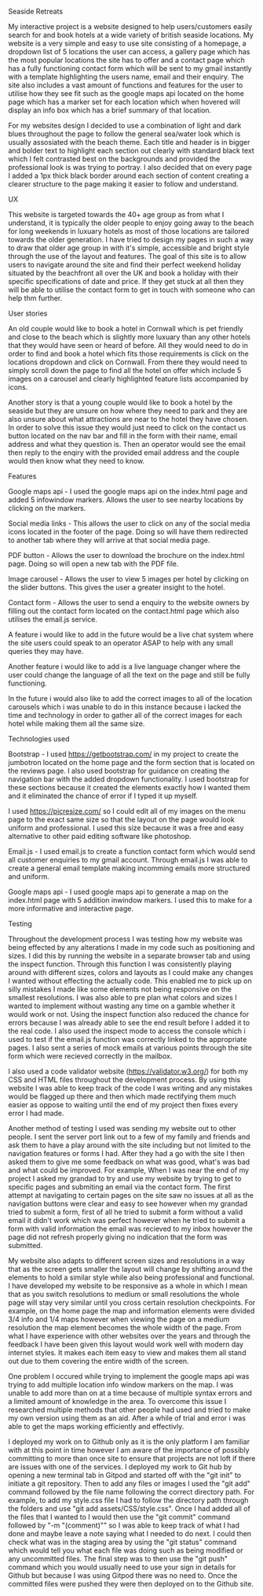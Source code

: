 Seaside Retreats

My interactive project is a website designed to help users/customers easily search for and book hotels at a wide variety of british seaside locations. My website is a very simple and easy to use site consisting of a homepage, a dropdown list of 5 locations the user can access, a gallery page which has the most popular locations the site has to offer and a contact page which has a fully functioning contact form which will be sent to my gmail instantly with a template highlighting the users name, email and their enquiry. The site also includes a vast amount of functions and features for the user to utilise how they see fit such as the google maps api located on the home page which has a marker set for each location which when hovered will display an info box which has a brief summary of that location. 

For my websites design I decided to use a combination of light and dark blues throughout the page to follow the general sea/water look which is usually assosiated with the beach theme. Each title and header is in bigger and bolder text to highlight each section out clearly with standard black text which I felt contrasted best on the backgrounds and provided the professional look is was trying to portray. I also decided that on every page I added a 1px thick black border around each section of content creating a clearer structure to the page making it easier to follow and understand.

UX

This website is targeted towards the 40+ age group as from what I understand, it is typically the older people to enjoy going away to the beach for long weekends in luxuary hotels as most of those locations are tailored towards the older generation. I have tried to design my pages in such a way to draw that older age group in with it's simple, accessible and bright style through the use of the layout and features. The goal of this site is to allow users to navigate around the site and find their perfect weekend holiday situated by the beachfront all over the UK and book a holiday with their specific specifications of date and price. If they get stuck at all then they will be able to utilise the contact form to get in touch with someone who can help thm further. 

User stories

An old couple would like to book a hotel in Cornwall which is pet friendly and close to the beach which is slightly more luxuary than any other hotels that they would have seen or heard of before. All they would need to do in order to find and book a hotel which fits those requirements is click on the locations dropdown and click on Cornwall. From there they would need to simply scroll down the page to find all the hotel on offer which include 5 images on a carousel and clearly highlighted feature lists accompanied by icons. 

Another story is that a young couple would like to book a hotel by the seaside but they are unsure on how where they need to park and they are also unsure about what attractions are near to the hotel they have chosen. In order to solve this issue they would just need to click on the contact us button located on the nav bar and fill in the form with their name, email address and what they question is. Then an operator would see the email then reply to the enqiry with the provided email address and the couple would then know what they need to know.

Features

Google maps api - I used the google maps api on the index.html page and added 5 infowindow markers. Allows the user to see nearby locations by clicking on the markers.

Social media links - This allows the user to click on any of the social media icons located in the footer of the page. Doing so will have them redirected to another tab where they will arrive at that social media page.

PDF button - Allows the user to download the brochure on the index.html page. Doing so will open a new tab with the PDF file.

Image carousel - Allows the user to view 5 images per hotel by clicking on the slider buttons. This gives the user a greater insight to the hotel.

Contact form - Allows the user to send a enquiry to the website owners by filling out the contact form located on the contact.html page which also utilises the email.js service.

A feature i would like to add in the future would be a live chat system where the site users could speak to an operator ASAP to help with any small queries they may have. 

Another feature i would like to add is a live language changer where the user could change the language of all the text on the page and still be fully functioning.

In the future i would also like to add the correct images to all of the location carousels which i was unable to do in this instance because i lacked the time and technology in order to gather all of the correct images for each hotel while making them all the same size.

Technologies used 

Bootstrap - I used https://getbootstrap.com/ in my project to create the jumbotron located on the home page and the form section that is located on the reviews page. I also used bootstrap for guidance on creating the navigation bar with the added dropdown functionality. I used bootstrap for these sections because it created the elements exactly how I wanted them and it eliminated the chance of error if I typed it up myself.

I used https://picresize.com/ so I could edit all of my images on the menu page to the exact same size so that the layout on the page would look uniform and professional. I used this size because it was a free and easy alternative to other paid editing software like photoshop.

Email.js - I used email.js to create a function contact form which would send all customer enquiries to my gmail account. Through email.js I was able to create a general email template making incomming emails more structured and uniform. 

Google maps api - I used google maps api to generate a map on the index.html page with 5 addition inwindow markers. I used this to make for a more informative and interactive page.

Testing

Throughout the development process I was testing how my website was being effected by any alterations I made in my code such as positioning and sizes. I did this by running the website in a separate browser tab and using the inspect function. Through this function I was consistently playing around with different sizes, colors and layouts as I could make any changes I wanted without effecting the actually code. This enabled me to pick up on silly mistakes I made like some elements not being responsive on the smallest resolutions. I was also able to pre plan what colors and sizes I wanted to implement without wasting any time on a gamble whether it would work or not. Using the inspect function also reduced the chance for errors because I was already able to see the end result before I added it to the real code. I also used the inspect mode to access the console which i used to test if the email.js function was correctly linked to the appropriate pages. I also sent a series of mock emails at various points through the site form which were recieved correctly in the mailbox.

I also used a code validator website (https://validator.w3.org/) for both my CSS and HTML files throughout the development process. By using this website I was able to keep track of the code I was writing and any mistakes would be flagged up there and then which made rectifying them much easier as oppose to waiting until the end of my project then fixes every error I had made.

Another method of testing I used was sending my website out to other people. I sent the server port link out to a few of my family and friends and ask them to have a play around with the site including but not limited to the navigation features or forms I had. After they had a go with the site I then asked them to give me some feedback on what was good, what's was bad and what could be improved. For example, When I was near the end of my project I asked my grandad to try and use my website by trying to get to specific pages and submiting an email via the contact form. The first attempt at navigating to certain pages on the site saw no issues at all as the navigation buttons were clear and easy to see however when my grandad tried to submit a form, first of all he tried to submit a form without a valid email it didn't work which was perfect however when he tried to submit a form with valid information the email was recieved to my inbox however the page did not refresh properly giving no indication that the form was submitted.

My website also adapts to different screen sizes and resolutions in a way that as the screen gets smaller the layout will change by shifting around the elements to hold a similar style while also being professional and functional. I have developed my website to be responsive as a whole in which I mean that as you switch resolutions to medium or small resolutions the whole page will stay very similar until you cross certain resolution checkpoints. For example, on the home page the map and information elements were divided 3/4 info and 1/4 maps however when viewing the page on a medium resolution the map element becomes the whole width of the page. From what I have experience with other websites over the years and through the feedback I have been given this layout would work well with modern day internet styles. It makes each item easy to view and makes them all stand out due to them covering the entire width of the screen.

One problem I occured while trying to implement the google maps api was trying to add multiple location info window markers on the map. I was unable to add more than on at a time because of multiple syntax errors and a limited amount of knowledge in the area. To overcome this issue I researched multiple methods that other people had used and tried to make my own version using them as an aid. After a while of trial and error i was able to get the maps working efficiently and effectivly.

I deployed my work on to Github only as it is the only platform I am familiar with at this point in time however I am aware of the importance of possibly committing to more than once site to ensure that projects are not loft if there are issues with one of the services. I deployed my work to Git hub by opening a new terminal tab in Gitpod and started off with the "git init" to initiate a git repository. Then to add any files or images I used the "git add" command followed by the file name following the correct directory path. For example, to add my style.css file I had to follow the directory path through the folders and use "git add assets/CSS/style.css". Once I had added all of the files that I wanted to I would then use the "git commit" command followed by "-m "(comment)"" so I was able to keep track of what I had done and maybe leave a note saying what I needed to do next. I could then check what was in the staging area by using the "git status" command which would tell you what each file was doing such as being modified or any uncommitted files. The final step was to then use the "git push" command which you would usually need to use your sign in details for Github but because I was using Gitpod there was no need to. Once the committed files were pushed they were then deployed on to the Github site.
